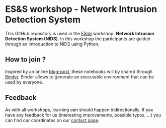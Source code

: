 # ES&S workshop - Network Intrusion Detection System

This GitHub repository is used in the [ESnS](https://iiw.kuleuven.be/onderzoek/ess) workshop: **Network Intrusion Detection System (NIDS)**. In this workshop the participants are guided through an introduction to NIDS using Python. 

## How to join ?

Inspired by an online [blog-post](https://towardsdatascience.com/tools-for-sharing-jupyter-notebooks-online-28c8d4ff821c), these notebooks will by shared through [Binder](https://mybinder.org/). Binder allows to generate an executable environment that can be used by everyone.

## Feedback

As with all workshops, learning <s>can</s> should happen bidirectionally. If you have any feedback for us (interesting improvements, possible typos, ...) you can find our coordinates on our [contact page](https://iiw.kuleuven.be/onderzoek/ess/contactform).